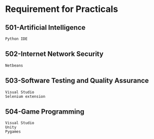 # Requirement for Practicals

 ## 501-Artificial Intelligence
    
    Python IDE  

 ## 502-Internet Network Security

    Netbeans
 ## 503-Software Testing and Quality Assurance

    Visual Studio  
    Selenium extension

 ## 504-Game Programming

    Visual Studio  
    Unity  
    Pygames   
